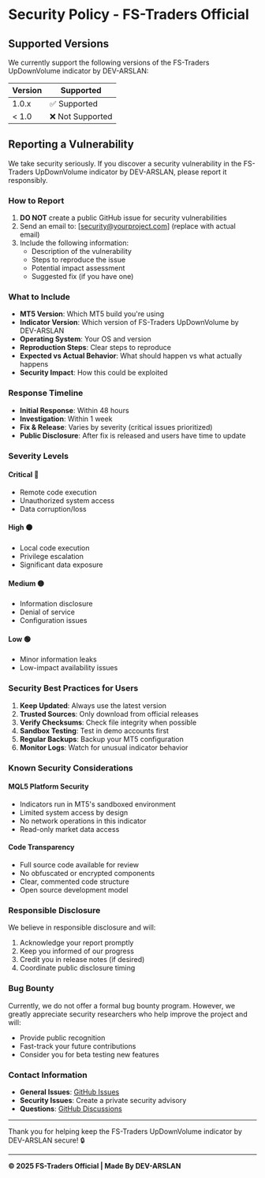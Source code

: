 # Security Policy - FS-Traders Official

## Supported Versions

We currently support the following versions of the FS-Traders UpDownVolume indicator by DEV-ARSLAN:

| Version | Supported          |
| ------- | ------------------ |
| 1.0.x   | ✅ Supported       |
| < 1.0   | ❌ Not Supported   |

## Reporting a Vulnerability

We take security seriously. If you discover a security vulnerability in the FS-Traders UpDownVolume indicator by DEV-ARSLAN, please report it responsibly.

### How to Report

1. **DO NOT** create a public GitHub issue for security vulnerabilities
2. Send an email to: [security@yourproject.com] (replace with actual email)
3. Include the following information:
   - Description of the vulnerability
   - Steps to reproduce the issue
   - Potential impact assessment
   - Suggested fix (if you have one)

### What to Include

- **MT5 Version**: Which MT5 build you're using
- **Indicator Version**: Which version of FS-Traders UpDownVolume by DEV-ARSLAN
- **Operating System**: Your OS and version
- **Reproduction Steps**: Clear steps to reproduce
- **Expected vs Actual Behavior**: What should happen vs what actually happens
- **Security Impact**: How this could be exploited

### Response Timeline

- **Initial Response**: Within 48 hours
- **Investigation**: Within 1 week
- **Fix & Release**: Varies by severity (critical issues prioritized)
- **Public Disclosure**: After fix is released and users have time to update

### Severity Levels

#### Critical 🔴
- Remote code execution
- Unauthorized system access
- Data corruption/loss

#### High 🟠  
- Local code execution
- Privilege escalation
- Significant data exposure

#### Medium 🟡
- Information disclosure
- Denial of service
- Configuration issues

#### Low 🟢
- Minor information leaks
- Low-impact availability issues

### Security Best Practices for Users

1. **Keep Updated**: Always use the latest version
2. **Trusted Sources**: Only download from official releases
3. **Verify Checksums**: Check file integrity when possible
4. **Sandbox Testing**: Test in demo accounts first
5. **Regular Backups**: Backup your MT5 configuration
6. **Monitor Logs**: Watch for unusual indicator behavior

### Known Security Considerations

#### MQL5 Platform Security
- Indicators run in MT5's sandboxed environment
- Limited system access by design
- No network operations in this indicator
- Read-only market data access

#### Code Transparency
- Full source code available for review
- No obfuscated or encrypted components
- Clear, commented code structure
- Open source development model

### Responsible Disclosure

We believe in responsible disclosure and will:
1. Acknowledge your report promptly
2. Keep you informed of our progress
3. Credit you in release notes (if desired)
4. Coordinate public disclosure timing

### Bug Bounty

Currently, we do not offer a formal bug bounty program. However, we greatly appreciate security researchers who help improve the project and will:
- Provide public recognition
- Fast-track your future contributions
- Consider you for beta testing new features

### Contact Information

- **General Issues**: [GitHub Issues](../../issues)
- **Security Issues**: Create a private security advisory
- **Questions**: [GitHub Discussions](../../discussions)

---

Thank you for helping keep the FS-Traders UpDownVolume indicator by DEV-ARSLAN secure! 🔒

---

**© 2025 FS-Traders Official | Made By DEV-ARSLAN**
